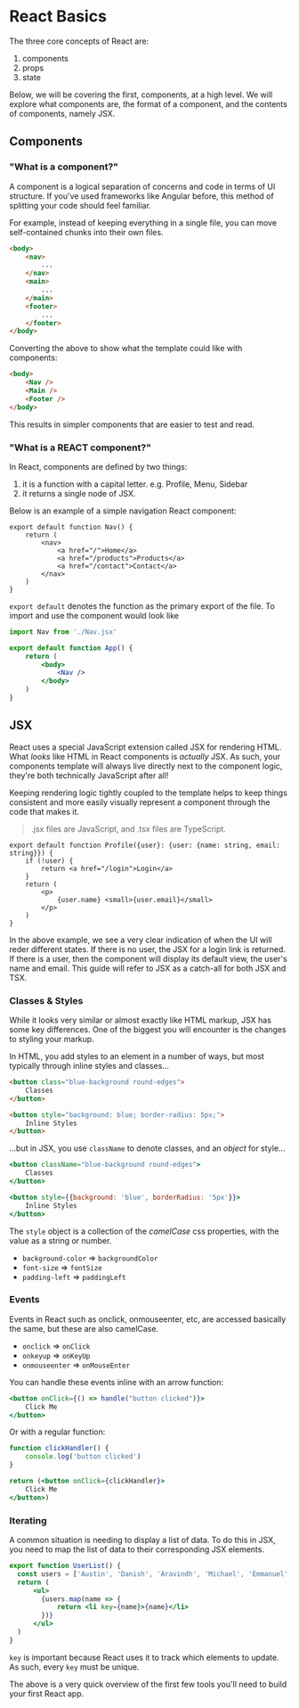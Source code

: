 # React Basics

The three core concepts of React are:
1. components
2. props
3. state

Below, we will be covering the first, components, at a high level. We will explore what components are, the format of a component, and the contents of components, namely JSX.

## Components

### "What is a component?"

A component is a logical separation of concerns and code in terms of UI structure. If you've used frameworks like Angular before, this method of splitting your code should feel familiar.

For example, instead of keeping everything in a single file, you can move self-contained chunks into their own files.

```html
<body>
    <nav>
        ...
    </nav>
    <main>
        ...
    </main>
    <footer>
        ...
    </footer>
</body>
```
Converting the above to show what the template could like with components:
```html
<body>
    <Nav />
    <Main />
    <Footer />
</body>
```
This results in simpler components that are easier to test and read.

### "What is a REACT component?"

In React, components are defined by two things:
1. it is a function with a capital letter. e.g. Profile, Menu, Sidebar
2. it returns a single node of JSX.

Below is an example of a simple navigation React component:

```tsx
export default function Nav() {
    return (
        <nav>
            <a href="/">Home</a>
            <a href="/products">Products</a>
            <a href="/contact">Contact</a>
        </nav>
    )
}
```

`export default` denotes the function as the primary export of the file. To import and use the component would look like

```jsx
import Nav from './Nav.jsx'

export default function App() {
    return (
        <body>
            <Nav />
        </body>
    )
}
```


## JSX

React uses a special JavaScript extension called JSX for rendering HTML. What *looks* like HTML in React components is *actually* JSX. As such, your components template will always live directly next to the component logic, they're both technically JavaScript after all!

Keeping rendering logic tightly coupled to the template helps to keep things consistent and more easily visually represent a component through the code that makes it.

> .jsx files are JavaScript, and .tsx files are TypeScript.

```tsx
export default function Profile({user}: {user: {name: string, email: string}}) {
    if (!user) {
        return <a href="/login">Login</a>
    }
    return (
        <p>
            {user.name} <small>{user.email}</small>
        </p>
    )
}
```

In the above example, we see a very clear indication of when the UI will reder different states. If there is no user, the JSX for a login link is returned. If there is a user, then the component will display its default view, the user's name and email.
This guide will refer to JSX as a catch-all for both JSX and TSX.

### Classes & Styles

While it looks very similar or almost exactly like HTML markup, JSX has some key differences. One of the biggest you will encounter is the changes to styling your markup.

In HTML, you add styles to an element in a number of ways, but most typically through inline styles and classes...

```html
<button class="blue-background round-edges">
    Classes
</button>

<button style="background: blue; border-radius: 5px;">
    Inline Styles
</button>
```

...but in JSX, you use `className` to denote classes, and an *object* for style...

```jsx
<button className="blue-background round-edges">
    Classes
</button>

<button style={{background: 'blue', borderRadius: '5px'}}>
    Inline Styles
</button>
```

The `style` object is a collection of the *camelCase* css properties, with the value as a string or number.

- `background-color` => `backgroundColor`
- `font-size` => `fontSize`
- `padding-left` => `paddingLeft`

### Events

Events in React such as onclick, onmouseenter, etc, are accessed basically the same, but these are also camelCase.

- `onclick` => `onClick`
- `onkeyup` => `onKeyUp`
- `onmouseenter` => `onMouseEnter`

You can handle these events inline with an arrow function:

```jsx
<button onClick={() => handle("button clicked")}>
    Click Me
</button>
```
Or with a regular function:

```jsx
function clickHandler() {
    console.log('button clicked')
}

return (<button onClick={clickHandler}>
    Click Me
</button>)
```

### Iterating
A common situation is needing to display a list of data.
To do this in JSX, you need to map the list of data to their corresponding JSX elements.

```jsx
export function UserList() {
  const users = ['Austin', 'Danish', 'Aravindh', 'Michael', 'Emmanuel', 'Favor']
  return (
      <ul>
        {users.map(name => {
            return <li key={name}>{name}</li>
        })}
      </ul>
  )
}
```

`key` is important because React uses it to track which elements to update. As such, every `key` must be unique.


The above is a very quick overview of the first few tools you'll need to build your first React app.